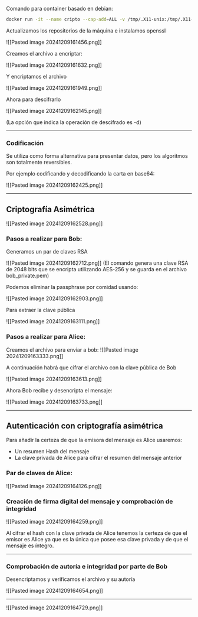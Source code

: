 
Comando para container basado en debian:

``` bash
docker run -it --name cripto --cap-add=ALL -v /tmp/.X11-unix:/tmp/.X11-unix --env DISPLAY=$DISPLAY --hostname=cripto debian bash
```

Actualizamos los repositorios de la máquina e instalamos openssl

![[Pasted image 20241209161456.png]]

Creamos el archivo a encriptar:

![[Pasted image 20241209161632.png]]

Y encriptamos el archivo

![[Pasted image 20241209161949.png]]

Ahora para descifrarlo

![[Pasted image 20241209162145.png]]

(La opción que indica la operación de descifrado es -d)

---
### Codificación

Se utiliza como forma alternativa para presentar datos, pero los algoritmos son totalmente reversibles.

Por ejemplo codificando y decodificando la carta en base64:

![[Pasted image 20241209162425.png]]

---
## Criptografía Asimétrica

![[Pasted image 20241209162528.png]]
### Pasos a realizar para Bob:

Generamos un par de claves RSA

![[Pasted image 20241209162712.png]]
(El comando genera una clave RSA de 2048 bits que se encripta utilizando AES-256 y se guarda en el archivo bob_private.pem)

Podemos eliminar la passphrase por comidad usando:

![[Pasted image 20241209162903.png]]

Para extraer la clave pública

![[Pasted image 20241209163111.png]]

### Pasos a realizar para Alice:

Creamos el archivo para enviar a bob:
![[Pasted image 20241209163333.png]]

A continuación habrá que cifrar el archivo con la clave pública de Bob

![[Pasted image 20241209163613.png]]

Ahora Bob recibe y desencripta el mensaje:

![[Pasted image 20241209163733.png]]

---
## Autenticación con criptografía asimétrica

Para añadir la certeza de que la emisora del mensaje es Alice usaremos:
- Un resumen Hash del mensaje
- La clave privada de Alice para cifrar el resumen del mensaje anterior

### Par de claves de Alice:

![[Pasted image 20241209164126.png]]

### Creación de firma digital del mensaje y comprobación de integridad

![[Pasted image 20241209164259.png]]

Al cifrar el hash con la clave privada de Alice tenemos la certeza de que el emisor es Alice ya que es la única que posee esa clave privada y de que el mensaje es íntegro.

---

### Comprobación de autoría e integridad por parte de Bob

Desencriptamos y verificamos el archivo y su autoría

![[Pasted image 20241209164654.png]]

---

![[Pasted image 20241209164729.png]]
